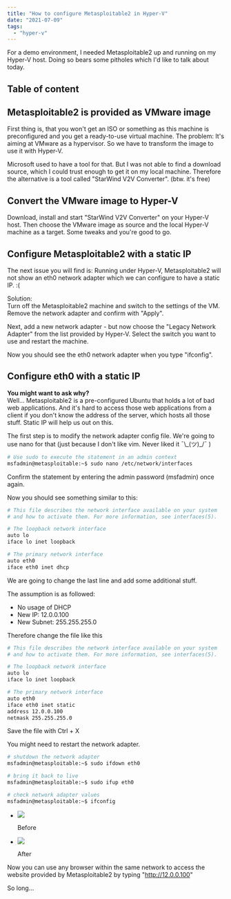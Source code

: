 ```yaml
---
title: "How to configure Metasploitable2 in Hyper-V"
date: "2021-07-09"
tags: 
  - "hyper-v"
---
```


For a demo environment, I needed Metasploitable2 up and running on my Hyper-V host. Doing so bears some pitholes which I'd like to talk about today.

<!--more-->
## Table of content 


## Metasploitable2 is provided as VMware image

First thing is, that you won't get an ISO or something as this machine is preconfigured and you get a ready-to-use virtual machine. The problem: It's aiming at VMware as a hypervisor. So we have to transform the image to use it with Hyper-V.

Microsoft used to have a tool for that. But I was not able to find a download source, which I could trust enough to get it on my local machine. Therefore the alternative is a tool called "StarWind V2V Converter". (btw. it's free)

## Convert the VMware image to Hyper-V

Download, install and start "StarWind V2V Converter" on your Hyper-V host. Then choose the VMware image as source and the local Hyper-V machine as a target. Some tweaks and you're good to go.

## Configure Metasploitable2 with a static IP

The next issue you will find is: Running under Hyper-V, Metasploitable2 will not show an eth0 network adapter which we can configure to have a static IP. :(

Solution:  
Turn off the Metasploitable2 machine and switch to the settings of the VM. Remove the network adapter and confirm with "Apply".

Next, add a new network adapter - but now choose the "Legacy Network Adapter" from the list provided by Hyper-V. Select the switch you want to use and restart the machine.

Now you should see the eth0 network adapter when you type "ifconfig".

## Configure eth0 with a static IP

**You might want to ask why?**  
Well... Metasploitable2 is a pre-configured Ubuntu that holds a lot of bad web applications. And it's hard to access those web applications from a client if you don't know the address of the server, which hosts all those stuff. Static IP will help us out on this.

The first step is to modify the network adapter config file. We're going to use nano for that (just because I don't like vim. Never liked it ¯\\\_(ツ)\_/¯ )

```bash
# Use sudo to execute the statement in an admin context 
msfadmin@metasploitable:~$ sudo nano /etc/network/interfaces
```

Confirm the statement by entering the admin password (msfadmin) once again.

Now you should see something similar to this:

```bash
# This file describes the network interface available on your system
# and how to activate them. For more information, see interfaces(5).

# The loopback network interface 
auto lo
iface lo inet loopback

# The primary network interface 
auto eth0
iface eth0 inet dhcp 


```

We are going to change the last line and add some additional stuff.

The assumption is as followed:

- No usage of DHCP
- New IP: 12.0.0.100
- New Subnet: 255.255.255.0

Therefore change the file like this

```bash
# This file describes the network interface available on your system
# and how to activate them. For more information, see interfaces(5).

# The loopback network interface 
auto lo
iface lo inet loopback

# The primary network interface 
auto eth0
iface eth0 inet static
address 12.0.0.100
netmask 255.255.255.0
```

Save the file with Ctrl + X

You might need to restart the network adapter.

```bash
# shutdown the network adapter 
msfadmin@metasploitable:~$ sudo ifdown eth0 

# bring it back to live 
msfadmin@metasploitable:~$ sudo ifup eth0

# check network adapter values 
msfadmin@metasploitable:~$ ifconfig 
```

- [![](images/2021-07-09_23h24_15-150x150.png)](https://consulting-insights.de/wp-content/uploads/2021/07/2021-07-09_23h24_15.png)
    
    Before
    
- [![](images/2021-07-09_23h39_28-150x150.png)](https://consulting-insights.de/wp-content/uploads/2021/07/2021-07-09_23h39_28.png)
    
    After
    

Now you can use any browser within the same network to access the website provided by Metasploitable2 by typing "http://12.0.0.100"

So long...
